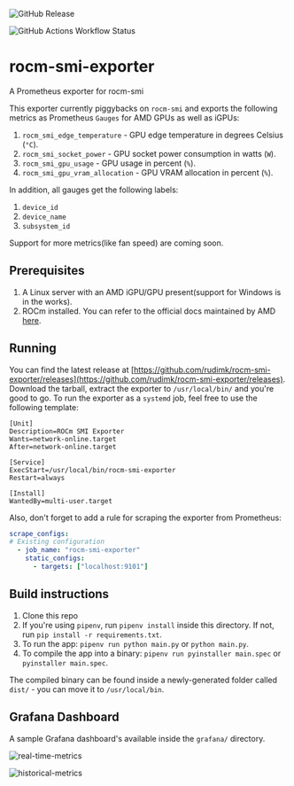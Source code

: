![GitHub Release](https://img.shields.io/github/v/release/rudimk/rocm-smi-exporter)

![GitHub Actions Workflow Status](https://img.shields.io/github/actions/workflow/status/rudimk/rocm-smi-exporter/build.yml)

# rocm-smi-exporter
A Prometheus exporter for rocm-smi

This exporter currently piggybacks on `rocm-smi` and exports the following metrics as Prometheus `Gauges` for AMD GPUs as well as iGPUs:

1. `rocm_smi_edge_temperature` - GPU edge temperature in degrees Celsius (`°C`).
2. `rocm_smi_socket_power` - GPU socket power consumption in watts (`W`).
3. `rocm_smi_gpu_usage` - GPU usage in percent (`%`).
4. `rocm_smi_gpu_vram_allocation` - GPU VRAM allocation in percent (`%`).

In addition, all gauges get the following labels:
1. `device_id`
2. `device_name`
3. `subsystem_id`

Support for more metrics(like fan speed) are coming soon.

## Prerequisites

1. A Linux server with an AMD iGPU/GPU present(support for Windows is in the works).
2. ROCm installed. You can refer to the official docs maintained by AMD [here](https://rocm.docs.amd.com/projects/install-on-linux/en/latest/install/quick-start.html#rocm-install-quick). 



## Running

You can find the latest release at [https://github.com/rudimk/rocm-smi-exporter/releases](https://github.com/rudimk/rocm-smi-exporter/releases). Download the tarball, extract the exporter to `/usr/local/bin/` and you're good to go. To run the exporter as a `systemd` job, feel free to use the following template:

```
[Unit]
Description=ROCm SMI Exporter
Wants=network-online.target
After=network-online.target

[Service]
ExecStart=/usr/local/bin/rocm-smi-exporter
Restart=always

[Install]
WantedBy=multi-user.target
```

Also, don't forget to add a rule for scraping the exporter from Prometheus:

```yaml
scrape_configs:
# Existing configuration
  - job_name: "rocm-smi-exporter"
    static_configs:
      - targets: ["localhost:9101"]
```

## Build instructions

1. Clone this repo
2. If you're using `pipenv`, run `pipenv install` inside this directory. If not, run `pip install -r requirements.txt`.
3. To run the app: `pipenv run python main.py` or `python main.py`. 
4. To compile the app into a binary: `pipenv run pyinstaller main.spec` or `pyinstaller main.spec`. 

The compiled binary can be found inside a newly-generated folder called `dist/` - you can move it to `/usr/local/bin`. 

## Grafana Dashboard

A sample Grafana dashboard's available inside the `grafana/` directory. 

![real-time-metrics](https://github.com/user-attachments/assets/f0d39a79-bc9c-4d93-ae98-d20df6a43b1f)

![historical-metrics](https://github.com/user-attachments/assets/bbd77548-0088-4802-bf4b-c281e4f6ae22)